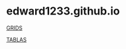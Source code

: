 # edward1233.github.io
<p>
<a href="https://edward1233.github.io/practica1.html">GRIDS</a> </p>
<a href="https://edward1233.github.io/practica2.html">TABLAS</a>

